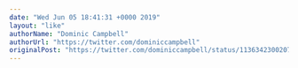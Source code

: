 ```yaml
---
date: "Wed Jun 05 18:41:31 +0000 2019"
layout: "like"
authorName: "Dominic Campbell"
authorUrl: "https://twitter.com/dominiccampbell"
originalPost: "https://twitter.com/dominiccampbell/status/1136342300207005696"
---
```

